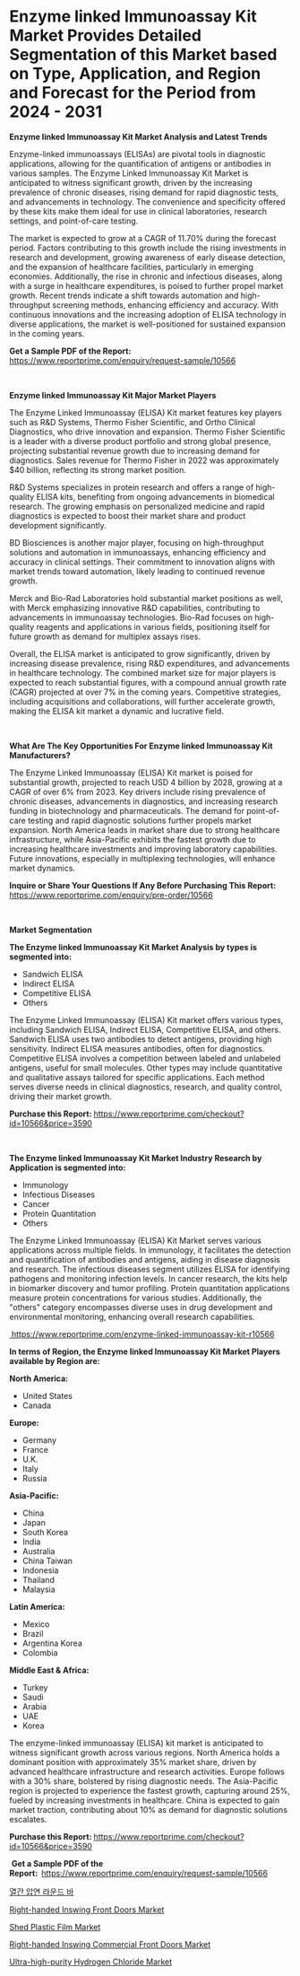<p><h1>Enzyme linked Immunoassay Kit Market Provides Detailed Segmentation of this Market based on Type, Application, and Region and Forecast for the Period from 2024 - 2031</h1></p><p><strong>Enzyme linked Immunoassay Kit Market Analysis and Latest Trends</strong></p>
<p><p>Enzyme-linked immunoassays (ELISAs) are pivotal tools in diagnostic applications, allowing for the quantification of antigens or antibodies in various samples. The Enzyme Linked Immunoassay Kit Market is anticipated to witness significant growth, driven by the increasing prevalence of chronic diseases, rising demand for rapid diagnostic tests, and advancements in technology. The convenience and specificity offered by these kits make them ideal for use in clinical laboratories, research settings, and point-of-care testing.</p><p>The market is expected to grow at a CAGR of 11.70% during the forecast period. Factors contributing to this growth include the rising investments in research and development, growing awareness of early disease detection, and the expansion of healthcare facilities, particularly in emerging economies. Additionally, the rise in chronic and infectious diseases, along with a surge in healthcare expenditures, is poised to further propel market growth. Recent trends indicate a shift towards automation and high-throughput screening methods, enhancing efficiency and accuracy. With continuous innovations and the increasing adoption of ELISA technology in diverse applications, the market is well-positioned for sustained expansion in the coming years.</p></p>
<p><strong>Get a Sample PDF of the Report:&nbsp;</strong> <a href="https://www.reportprime.com/enquiry/request-sample/10566">https://www.reportprime.com/enquiry/request-sample/10566</a></p>
<p>&nbsp;</p>
<p><strong>Enzyme linked Immunoassay Kit Major Market Players</strong></p>
<p><p>The Enzyme Linked Immunoassay (ELISA) Kit market features key players such as R&D Systems, Thermo Fisher Scientific, and Ortho Clinical Diagnostics, who drive innovation and expansion. Thermo Fisher Scientific is a leader with a diverse product portfolio and strong global presence, projecting substantial revenue growth due to increasing demand for diagnostics. Sales revenue for Thermo Fisher in 2022 was approximately $40 billion, reflecting its strong market position.</p><p>R&D Systems specializes in protein research and offers a range of high-quality ELISA kits, benefiting from ongoing advancements in biomedical research. The growing emphasis on personalized medicine and rapid diagnostics is expected to boost their market share and product development significantly.</p><p>BD Biosciences is another major player, focusing on high-throughput solutions and automation in immunoassays, enhancing efficiency and accuracy in clinical settings. Their commitment to innovation aligns with market trends toward automation, likely leading to continued revenue growth.</p><p>Merck and Bio-Rad Laboratories hold substantial market positions as well, with Merck emphasizing innovative R&D capabilities, contributing to advancements in immunoassay technologies. Bio-Rad focuses on high-quality reagents and applications in various fields, positioning itself for future growth as demand for multiplex assays rises.</p><p>Overall, the ELISA market is anticipated to grow significantly, driven by increasing disease prevalence, rising R&D expenditures, and advancements in healthcare technology. The combined market size for major players is expected to reach substantial figures, with a compound annual growth rate (CAGR) projected at over 7% in the coming years. Competitive strategies, including acquisitions and collaborations, will further accelerate growth, making the ELISA kit market a dynamic and lucrative field.</p></p>
<p>&nbsp;</p>
<p><strong>What Are The Key Opportunities For Enzyme linked Immunoassay Kit Manufacturers?</strong></p>
<p><p>The Enzyme Linked Immunoassay (ELISA) Kit market is poised for substantial growth, projected to reach USD 4 billion by 2028, growing at a CAGR of over 6% from 2023. Key drivers include rising prevalence of chronic diseases, advancements in diagnostics, and increasing research funding in biotechnology and pharmaceuticals. The demand for point-of-care testing and rapid diagnostic solutions further propels market expansion. North America leads in market share due to strong healthcare infrastructure, while Asia-Pacific exhibits the fastest growth due to increasing healthcare investments and improving laboratory capabilities. Future innovations, especially in multiplexing technologies, will enhance market dynamics.</p></p>
<p><strong>Inquire or Share Your Questions If Any Before Purchasing This Report:</strong> <a href="https://www.reportprime.com/enquiry/pre-order/10566">https://www.reportprime.com/enquiry/pre-order/10566</a></p>
<p>&nbsp;</p>
<p><strong>Market Segmentation</strong></p>
<p><strong>The Enzyme linked Immunoassay Kit Market Analysis by types is segmented into:</strong></p>
<p><ul><li>Sandwich ELISA</li><li>Indirect ELISA</li><li>Competitive ELISA</li><li>Others</li></ul></p>
<p><p>The Enzyme Linked Immunoassay (ELISA) Kit market offers various types, including Sandwich ELISA, Indirect ELISA, Competitive ELISA, and others. Sandwich ELISA uses two antibodies to detect antigens, providing high sensitivity. Indirect ELISA measures antibodies, often for diagnostics. Competitive ELISA involves a competition between labeled and unlabeled antigens, useful for small molecules. Other types may include quantitative and qualitative assays tailored for specific applications. Each method serves diverse needs in clinical diagnostics, research, and quality control, driving their market growth.</p></p>
<p><strong>Purchase this Report:&nbsp;</strong><a href="https://www.reportprime.com/checkout?id=10566&price=3590">https://www.reportprime.com/checkout?id=10566&price=3590</a></p>
<p>&nbsp;</p>
<p><strong>The Enzyme linked Immunoassay Kit Market Industry Research by Application is segmented into:</strong></p>
<p><ul><li>Immunology</li><li>Infectious Diseases</li><li>Cancer</li><li>Protein Quantitation</li><li>Others</li></ul></p>
<p><p>The Enzyme Linked Immunoassay (ELISA) Kit Market serves various applications across multiple fields. In immunology, it facilitates the detection and quantification of antibodies and antigens, aiding in disease diagnosis and research. The infectious diseases segment utilizes ELISA for identifying pathogens and monitoring infection levels. In cancer research, the kits help in biomarker discovery and tumor profiling. Protein quantitation applications measure protein concentrations for various studies. Additionally, the "others" category encompasses diverse uses in drug development and environmental monitoring, enhancing overall research capabilities.</p></p>
<p><a href="https://www.reportprime.com/enzyme-linked-immunoassay-kit-r10566">&nbsp;https://www.reportprime.com/enzyme-linked-immunoassay-kit-r10566</a></p>
<p><strong>In terms of Region, the Enzyme linked Immunoassay Kit Market Players available by Region are:</strong></p>
<p>
    <p> <strong> North America: </strong>
        <ul>
            <li>United States</li>
            <li>Canada</li>
        </ul>
        </p> 
    <p> <strong> Europe: </strong>
        <ul>
            <li>Germany</li>
            <li>France</li>
            <li>U.K.</li>
            <li>Italy</li>
            <li>Russia</li>
        </ul>
        </p> 
    <p> <strong> Asia-Pacific: </strong>
        <ul>
            <li>China</li>
            <li>Japan</li>
            <li>South Korea</li>
            <li>India</li>
            <li>Australia</li>
            <li>China Taiwan</li>
            <li>Indonesia</li>
            <li>Thailand</li>
            <li>Malaysia</li>
        </ul>
        </p> 
    <p> <strong> Latin America: </strong>
        <ul>
            <li>Mexico</li>
            <li>Brazil</li>
            <li>Argentina Korea</li>
            <li>Colombia</li>
        </ul>
        </p> 
    <p> <strong> Middle East & Africa: </strong>
        <ul>
            <li>Turkey</li>
            <li>Saudi</li>
            <li>Arabia</li>
            <li>UAE</li>
            <li>Korea</li>
        </ul>
    </p>
    </p>
<p><p>The enzyme-linked immunoassay (ELISA) kit market is anticipated to witness significant growth across various regions. North America holds a dominant position with approximately 35% market share, driven by advanced healthcare infrastructure and research activities. Europe follows with a 30% share, bolstered by rising diagnostic needs. The Asia-Pacific region is projected to experience the fastest growth, capturing around 25%, fueled by increasing investments in healthcare. China is expected to gain market traction, contributing about 10% as demand for diagnostic solutions escalates.</p></p>
<p><strong>Purchase this Report: </strong><a href="https://www.reportprime.com/checkout?id=10566&price=3590">https://www.reportprime.com/checkout?id=10566&price=3590</a></p>
<p>&nbsp;<strong>Get a Sample PDF of the Report:&nbsp;&nbsp;</strong><a href="https://www.reportprime.com/enquiry/request-sample/10566">https://www.reportprime.com/enquiry/request-sample/10566</a></p>
<p><strong></strong></p>
<p><p><a href="https://medium.com/@fernandotryo5lson96765/%EC%84%B8%EA%B3%84-hot-rolled-round-bars-market-%EC%9D%80-2024%EC%97%90%EC%84%9C-2031%EB%A1%9C-%EC%97%B0%ED%8F%89%EA%B7%A0-%EC%A6%9D%EA%B0%80%EC%9C%A8%EC%9D%84-%EB%B3%B4%EC%9D%BC-%EA%B2%83%EC%9C%BC%EB%A1%9C-%EC%98%88%EC%83%81%EB%90%A9%EB%8B%88%EB%8B%A4-3d7f728bd54f">열간 압연 라운드 바</a></p><p><a href="https://issuu.com/reportprime-2/docs/right-handed-inswing-front-doors-ma_47c94dd57d3330">Right-handed Inswing Front Doors Market</a></p><p><a href="https://medium.com/@jennyflatoue9/the-shed-plastic-film-market-prioritizes-cost-control-and-efficiency-enhancement-f668689e8514">Shed Plastic Film Market</a></p><p><a href="https://issuu.com/reportprime-2/docs/right-handed-inswing-commercial-fro_4a20476303f16e">Right-handed Inswing Commercial Front Doors Market</a></p><p><a href="https://medium.com/@jennyflatoue9/the-market-for-ultra-high-purity-hydrogen-chloride-market-is-examined-in-this-report-along-with-f7c123be49db">Ultra-high-purity Hydrogen Chloride Market</a></p></p>